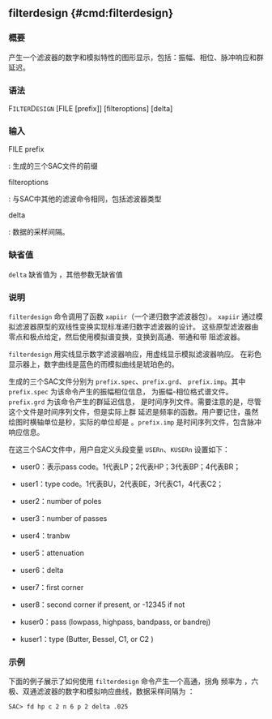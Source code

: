 ## filterdesign {#cmd:filterdesign}

### 概要

产生一个滤波器的数字和模拟特性的图形显示，包括：振幅、相位、脉冲响应和群延迟。

### 语法

F`ILTER`D`ESIGN` \[FILE \[prefix\]\] \[filteroptions\] \[delta\]

### 输入

FILE prefix

:   生成的三个SAC文件的前缀

filteroptions

:   与SAC中其他的滤波命令相同，包括滤波器类型

delta

:   数据的采样间隔。

### 缺省值

`delta` 缺省值为 ，其他参数无缺省值

### 说明

`filterdesign` 命令调用了函数 `xapiir`（一个递归数字滤波器包）。
`xapiir` 通过模拟滤波器原型的双线性变换实现标准递归数字滤波器的设计。
这些原型滤波器由零点和极点给定，然后使用模拟谱变换，变换到高通、带通和带
阻滤波器。

`filterdesign` 用实线显示数字滤波器响应，用虚线显示模拟滤波器响应。
在彩色显示器上，数字曲线是蓝色的而模拟曲线是琥珀色的。

生成的三个SAC文件分别为 `prefix.spec`、`prefix.grd`、 `prefix.imp`。其中
`prefix.spec` 为该命令产生的振幅相位信息，
为振幅-相位格式谱文件。`prefix.grd` 为该命令产生的群延迟信息，
是时间序列文件。需要注意的是，尽管这个文件是时间序列文件，但是实际上群
延迟是频率的函数。用户要记住，虽然绘图时横轴单位是秒，实际的单位却是
。`prefix.imp` 是时间序列文件，包含脉冲响应信息。

在这三个SAC文件中，用户自定义头段变量 `USERn`、`KUSERn` 设置如下：

-   user0：表示pass code。1代表LP；2代表HP；3代表BP；4代表BR；

-   user1：type code。1代表BU，2代表BE，3代表C1，4代表C2；

-   user2：number of poles

-   user3：number of passes

-   user4：tranbw

-   user5：attenuation

-   user6：delta

-   user7：first corner

-   user8：second corner if present, or -12345 if not

-   kuser0：pass (lowpass, highpass, bandpass, or bandrej)

-   kuser1：type (Butter, Bessel, C1, or C2 )

### 示例

下面的例子展示了如何使用 `filterdesign` 命令产生一个高通，拐角 频率为
，六极、双通滤波器的数字和模拟响应曲线，数据采样间隔为 ：

``` {.bash}
SAC> fd hp c 2 n 6 p 2 delta .025
```
